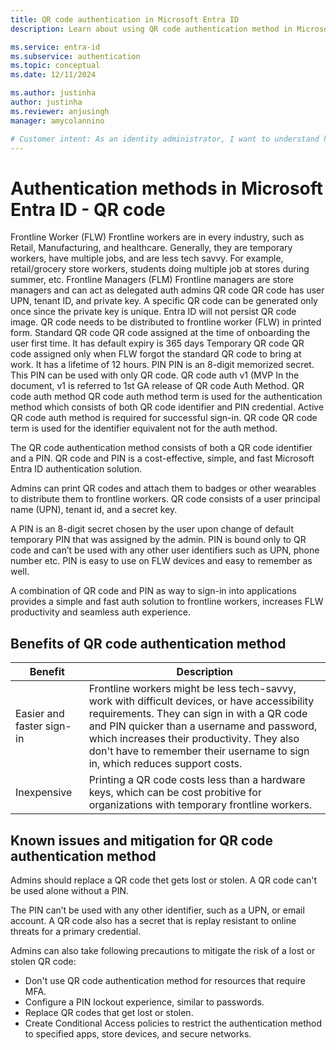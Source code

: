 ```yaml
---
title: QR code authentication in Microsoft Entra ID
description: Learn about using QR code authentication method in Microsoft Entra ID to help improve and secure sign-in events for frontline workers

ms.service: entra-id
ms.subservice: authentication
ms.topic: conceptual
ms.date: 12/11/2024

ms.author: justinha
author: justinha
ms.reviewer: anjusingh
manager: amycolannino

# Customer intent: As an identity administrator, I want to understand how to use QR code authentication in Microsoft Entra ID to improve and secure user sign-in events for frontline workers
---
```


# Authentication methods in Microsoft Entra ID - QR code

Frontline Worker (FLW) 	Frontline workers are in every industry, such as Retail, Manufacturing, and healthcare. Generally, they are temporary workers, have multiple jobs, and are less tech savvy. For example, retail/grocery store workers, students doing multiple job at stores during summer, etc.
Frontline Managers (FLM) 	Frontline managers are store managers and can act as delegated auth admins 
QR code 	QR code has user UPN, tenant ID, and private key. A specific QR code can be generated only once since the private key is unique. Entra ID will not persist QR code image. QR code needs to be distributed to frontline worker (FLW) in printed form. 
Standard QR code 	QR code assigned at the time of onboarding the user first time. It has default expiry is 365 days 
Temporary QR code 	QR code assigned only when FLW forgot the standard QR code to bring at work. It has a lifetime of 12 hours. 
PIN	PIN is an 8-digit memorized secret. This PIN can be used with only QR code.
QR code auth v1 (MVP	In the document, v1 is referred to 1st   GA release of QR code Auth Method. 
QR code auth method	QR code auth method term is used for the authentication method which consists of both QR code identifier and PIN credential. Active QR code auth method is required for successful sign-in.
QR code	 QR code term is used for the identifier equivalent not for the auth method.


The QR code authentication method consists of both a QR code identifier and a PIN. QR code and PIN is a cost-effective, simple, and fast Microsoft Entra ID authentication solution.


Admins can print QR codes and attach them to badges or other wearables to distribute them to frontline workers. QR code consists of a user principal name (UPN), tenant id, and a secret key.


A PIN is an 8-digit secret chosen by the user upon change of default temporary PIN that was assigned by the admin. PIN is bound only to QR code and can’t be used with any other user identifiers such as UPN, phone number etc. PIN is easy to use on FLW devices and easy to remember as well. 

A combination of QR code and PIN as way to sign-in into applications provides a simple and fast auth solution to frontline workers, increases FLW productivity and seamless auth experience. 


## Benefits of QR code authentication method

Benefit | Description
--------|------------
Easier and faster sign-in | Frontline workers might be less tech-savvy, work with difficult devices, or have accessibility requirements. They can sign in with a QR code and PIN quicker than a username and password, which increases their productivity. They also don't have to remember their username to sign in, which reduces support costs. 
Inexpensive | Printing a QR code costs less than a hardware keys, which can be cost probitive for organizations with temporary frontline workers.

## Known issues and mitigation for QR code authentication method 

Admins should replace a QR code thet gets lost or stolen. A QR code can't be used alone without a PIN. 

The PIN can’t be used with any other identifier, such as a UPN, or email account. A QR code also has a secret that is replay resistant to online threats for a primary credential.


Admins can also take following precautions to mitigate the risk of a lost or stolen QR code:

- Don't use QR code authentication method for resources that require MFA.
- Configure a PIN lockout experience, similar to passwords.
- Replace QR codes that get lost or stolen.
- Create Conditional Access policies to restrict the authentication method to specified apps, store devices, and secure networks.


